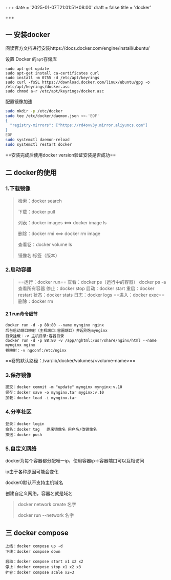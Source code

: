 +++
date = '2025-01-07T21:01:51+08:00'
draft = false
title = 'docker'

+++

## 一 安装docker

阅读官方文档进行安装https://docs.docker.com/engine/install/ubuntu/

设置 Docker 的`apt`存储库

```
sudo apt-get update
sudo apt-get install ca-certificates curl
sudo install -m 0755 -d /etc/apt/keyrings
sudo curl -fsSL https://download.docker.com/linux/ubuntu/gpg -o /etc/apt/keyrings/docker.asc
sudo chmod a+r /etc/apt/keyrings/docker.asc
```



配置镜像加速

```sh
sudo mkdir -p /etc/docker
sudo tee /etc/docker/daemon.json <<-'EOF'
{
  "registry-mirrors": ["https://rd4ovv3y.mirror.aliyuncs.com"]
}
EOF
sudo systemctl daemon-reload
sudo systemctl restart docker
```



==安装完成后使用docker version验证安装是否成功==

## 二 docker的使用

### 1.下载镜像

> 检索：docker search
>
> 下载：docker pull
>
> 列表：docker images   <==>   docker image ls
>
> 删除：docker rmi      <==>   docker rm image
>
> 查看卷：docker volume ls
>
> 镜像名:标签（版本）



### 2.启动容器

> ==运行：docker run== 
> 查看：docker ps（运行中的容器）       docker ps -a 查看所有容器
> 停止：docker stop
> 启动：docker start
> 重启：docker restart
> 状态：docker stats
> 日志：docker logs
> ==进入：docker exec==
> 删除：docker rm

#### 2.1 run命令细节

```
docker run -d -p 88:80 --name mynginx nginx  
后台启动端口映射（主机端口:容器端口）并起别名mynginx
目录挂载：-v 主机目录:容器目录
docker run -d -p 88:80 -v /app/nghtml:/usr/share/nginx/html --name mynginx nginx
卷映射：-v ngconf:/etc/nginx
```

==卷的默认路径：/var/lib/docker/volumes/\<volume-name\>==

### 3.保存镜像

```
提交：docker commit -m "update" mynginx mynginx:v.10
保存：docker save -o mynginx.tar myginx:v.10
加载：docker load -i mynginx.tar
```

### 4.分享社区

```
登录：docker login
命名：docker tag	原来镜像名 用户名/改镜像名
推送：docker push
```

### 5.自定义网络

docker为每个容器都分配唯一ip，使用容器ip＋容器端口可以互相访问

ip由于各种原因可能会变化

docker0默认不支持主机域名

创建自定义网络，容器名就是域名

>docker network create 名字
>
>docker run --network 名字

## 三 docker compose

```
上线：docker compose up -d
下线：docker compose down

启动：docker compose start x1 x2 x2
停止：docker compose stop x1 x2 x3
扩容：docker compose scale x2=3
```

